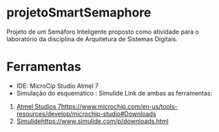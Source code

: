 # projetoSmartSemaphore
Projeto de um Semáforo Inteligente proposto como atividade para o laboratório da disciplina de Arquitetura de Sistemas Digitais.

# Ferramentas
- IDE: MicroCip Studio Atmel 7
- Simulação do esquemático : Simulide
Link de ambas as ferramentas:
1. [Atmel Studios 7](https://www.microchip.com/en-us/tools-resources/develop/microchip-studio#Downloads)https://www.microchip.com/en-us/tools-resources/develop/microchip-studio#Downloads
2. [Simulide](https://www.simulide.com/p/downloads.html)https://www.simulide.com/p/downloads.html
